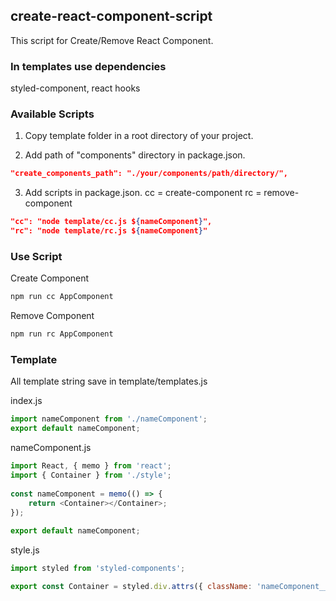## create-react-component-script

This script for Create/Remove React Component.

### In templates use dependencies
styled-component, react hooks

### Available Scripts

1. Copy template folder in a root directory of your project.

2. Add path of "components" directory in package.json.

```json
"create_components_path": "./your/components/path/directory/",
```

3. Add scripts in package.json.
   cc = create-component
   rc = remove-component

```json
"cc": "node template/cc.js ${nameComponent}",
"rc": "node template/rc.js ${nameComponent}"
```

### Use Script

Create Component

```bash
npm run cc AppComponent
```

Remove Component

```bash
npm run rc AppComponent
```

### Template

All template string save in template/templates.js

index.js
```javascript
import nameComponent from './nameComponent';
export default nameComponent;
```

nameComponent.js
```javascript
import React, { memo } from 'react';
import { Container } from './style';
    
const nameComponent = memo(() => {
    return <Container></Container>;
});
    
export default nameComponent;
```

style.js
```javascript
import styled from 'styled-components';

export const Container = styled.div.attrs({ className: 'nameComponent__container" })``;
```
